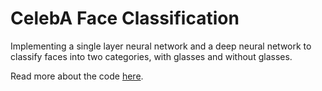 # CelebA Face Classification
Implementing a single layer neural network and a deep neural network to classify faces into two categories, with glasses and without glasses.

Read more about the code [here](https://falcon97.github.io/portfolio/2019/03/celeba-face-classification/).
